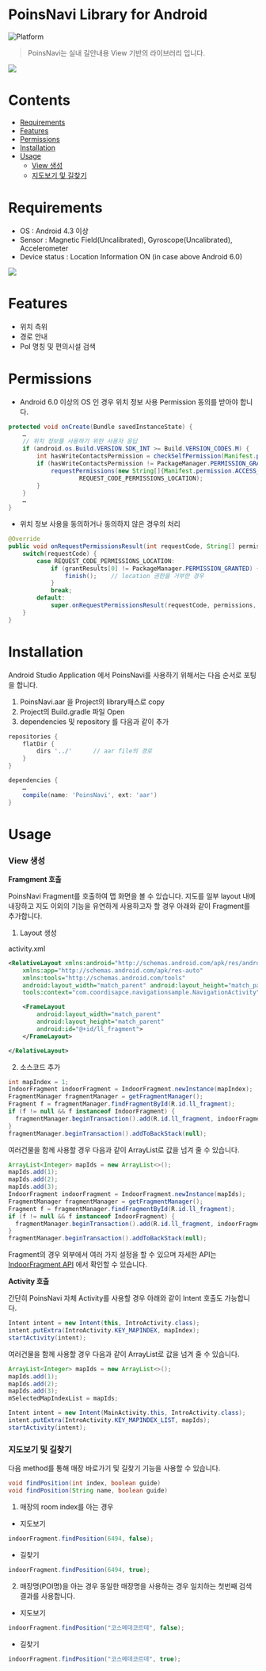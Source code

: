 # PoinsNavi Library for Android

![Platform](https://img.shields.io/badge/Platform-Android-lightgrey.svg)
> PoinsNavi는 실내 길안내용 View 기반의 라이브러리 입니다.

![](https://dl.dropboxusercontent.com/s/gy879vgco3rqn0u/android_main.png)

# Contents
* [Requirements](#requirements)
* [Features](#features)
* [Permissions](#permissions)
* [Installation](#installation)
* [Usage](#usage)
  * [View 생성](#view-생성)
  * [지도보기 및 길찾기](#지도보기-및-길찾기)

# Requirements

* OS : Android 4.3 이상
* Sensor : Magnetic Field(Uncalibrated), Gyroscope(Uncalibrated), Accelerometer
* Device status : Location Information ON (in case above Android 6.0)

![](https://dl.dropboxusercontent.com/s/w4hezv4q6rpeodi/locationInfo.png)

# Features

* 위치 측위
* 경로 안내
* PoI 명칭 및 편의시설 검색

# Permissions

* Android 6.0 이상의 OS 인 경우 위치 정보 사용 Permission 동의를 받아야 합니다. 
```Java
protected void onCreate(Bundle savedInstanceState) {
	…
    // 위치 정보를 사용하기 위한 사용자 응답 
    if (android.os.Build.VERSION.SDK_INT >= Build.VERSION_CODES.M) {
        int hasWriteContactsPermission = checkSelfPermission(Manifest.permission.ACCESS_FINE_LOCATION);
        if (hasWriteContactsPermission != PackageManager.PERMISSION_GRANTED) {
            requestPermissions(new String[]{Manifest.permission.ACCESS_FINE_LOCATION},
                    REQUEST_CODE_PERMISSIONS_LOCATION);
        }
    }
    …
}
```

* 위치 정보 사용을 동의하거나 동의하지 않은 경우의 처리 
```java
@Override
public void onRequestPermissionsResult(int requestCode, String[] permissions, int[] grantResults) {
    switch(requestCode) {
        case REQUEST_CODE_PERMISSIONS_LOCATION:
            if (grantResults[0] != PackageManager.PERMISSION_GRANTED) {
                finish();    // location 권한을 거부한 경우
            }
            break;
        default:
            super.onRequestPermissionsResult(requestCode, permissions, grantResults);
    }
}
```

# Installation

Android Studio Application 에서 PoinsNavi를 사용하기 위해서는 다음 순서로 포팅을 합니다. 
1. PoinsNavi.aar 을 Project의 library패스로 copy 
2. Project의 Build.gradle 파일 Open 
3. dependencies 및 repository 를 다음과 같이 추가 
```gradle
repositories {
    flatDir {
        dirs '../'		// aar file의 경로 
    }
}

dependencies {
    …
    compile(name: 'PoinsNavi', ext: 'aar')
}
```

# Usage

### View 생성

__Framgment 호출__

PoinsNavi Fragment를 호출하여 맵 화면을 볼 수 있습니다.
지도를 일부 layout 내에 내장하고 지도 이외의 기능을 유연하게 사용하고자 할 경우 아래와 같이 Fragment를 추가합니다. 
1. Layout 생성

activity.xml
```xml
<RelativeLayout xmlns:android="http://schemas.android.com/apk/res/android"
    xmlns:app="http://schemas.android.com/apk/res-auto"
    xmlns:tools="http://schemas.android.com/tools"
    android:layout_width="match_parent" android:layout_height="match_parent"
    tools:context="com.coordisapce.navigationsample.NavigationActivity">

    <FrameLayout
        android:layout_width="match_parent"
        android:layout_height="match_parent"
        android:id="@+id/ll_fragment">
    </FrameLayout>

</RelativeLayout>
```

2. 소스코드 추가

```java
int mapIndex = 1;
IndoorFragment indoorFragment = IndoorFragment.newInstance(mapIndex);
FragmentManager fragmentManager = getFragmentManager();
Fragment f = fragmentManager.findFragmentById(R.id.ll_fragment);
if (f != null && f instanceof IndoorFragment) {
  fragmentManager.beginTransaction().add(R.id.ll_fragment, indoorFragment).commit();
}
fragmentManager.beginTransaction().addToBackStack(null);
```

여러건물을 함께 사용할 경우 다음과 같이 ArrayList로 값을 넘겨 줄 수 있습니다.
```java
ArrayList<Integer> mapIds = new ArrayList<>();
mapIds.add(1);
mapIds.add(2);
mapIds.add(3);
IndoorFragment indoorFragment = IndoorFragment.newInstance(mapIds);
FragmentManager fragmentManager = getFragmentManager();
Fragment f = fragmentManager.findFragmentById(R.id.ll_fragment);
if (f != null && f instanceof IndoorFragment) {
  fragmentManager.beginTransaction().add(R.id.ll_fragment, indoorFragment).commit();
}
fragmentManager.beginTransaction().addToBackStack(null);
```

Fragment의 경우 외부에서 여러 가지 설정을 할 수 있으며 자세한 API는 [IndoorFragment API](#indoorfragment-api) 에서 확인할 수 있습니다. 

__Activity 호출__

간단히 PoinsNavi 자체 Activity를 사용할 경우 아래와 같이 Intent 호출도 가능합니다.
```java
Intent intent = new Intent(this, IntroActivity.class);
intent.putExtra(IntroActivity.KEY_MAPINDEX, mapIndex);
startActivity(intent);
```

여러건물을 함께 사용할 경우 다음과 같이 ArrayList로 값을 넘겨 줄 수 있습니다.
```java
ArrayList<Integer> mapIds = new ArrayList<>();
mapIds.add(1);
mapIds.add(2);
mapIds.add(3);
mSelectedMapIndexList = mapIds;

Intent intent = new Intent(MainActivity.this, IntroActivity.class);
intent.putExtra(IntroActivity.KEY_MAPINDEX_LIST, mapIds);
startActivity(intent);
```

### 지도보기 및 길찾기

다음 method를 통해 매장 바로가기 및 길찾기 기능을 사용할 수 있습니다.
```java
void findPosition(int index, boolean guide) 
void findPosition(String name, boolean guide) 
```
1. 매장의 room index를 아는 경우

* 지도보기
```java
indoorFragment.findPosition(6494, false);
```
* 길찾기
```java
indoorFragment.findPosition(6494, true);
```

2. 매장명(POI명)을 아는 경우
동일한 매장명을 사용하는 경우 일치하는 첫번째 검색 결과를 사용합니다.

* 지도보기
```java
indoorFragment.findPosition("코스메데코르테", false);
```

* 길찾기
```java
indoorFragment.findPosition("코스메데코르데", true);
```
